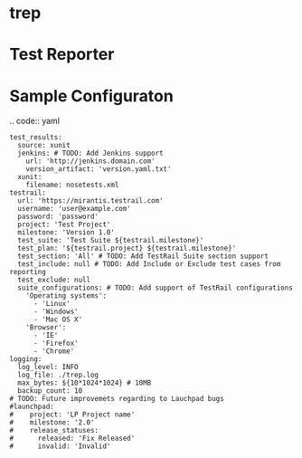 trep
====
# Test Reporter

Sample Configuraton
===================

.. code:: yaml

    test_results:
      source: xunit
      jenkins: # TODO: Add Jenkins support
        url: 'http://jenkins.domain.com'
        version_artifact: 'version.yaml.txt'
      xunit:
        filename: nosetests.xml
    testrail:
      url: 'https://mirantis.testrail.com'
      username: 'user@example.com'
      password: 'password'
      project: 'Test Project'
      milestone: 'Version 1.0'
      test_suite: 'Test Suite ${testrail.milestone}'
      test_plan: '${testrail.project} ${testrail.milestone}'
      test_section: 'All' # TODO: Add TestRail Suite section support
      test_include: null # TODO: Add Include or Exclude test cases from reporting
      test_exclude: null
      suite_configurations: # TODO: Add support of TestRail configurations
        'Operating systems':
          - 'Linux'
          - 'Windows'
          - 'Mac OS X'
        'Browser':
          - 'IE'
          - 'Firefox'
          - 'Chrome'
    logging:
      log_level: INFO
      log_file: ./trep.log
      max_bytes: ${10*1024*1024} # 10MB
      backup_count: 10
    # TODO: Future improvemets regarding to Lauchpad bugs
    #launchpad:
    #    project: 'LP Project name'
    #    milestone: '2.0'
    #    release_statuses:
    #      released: 'Fix Released'
    #      invalid: 'Invalid'
